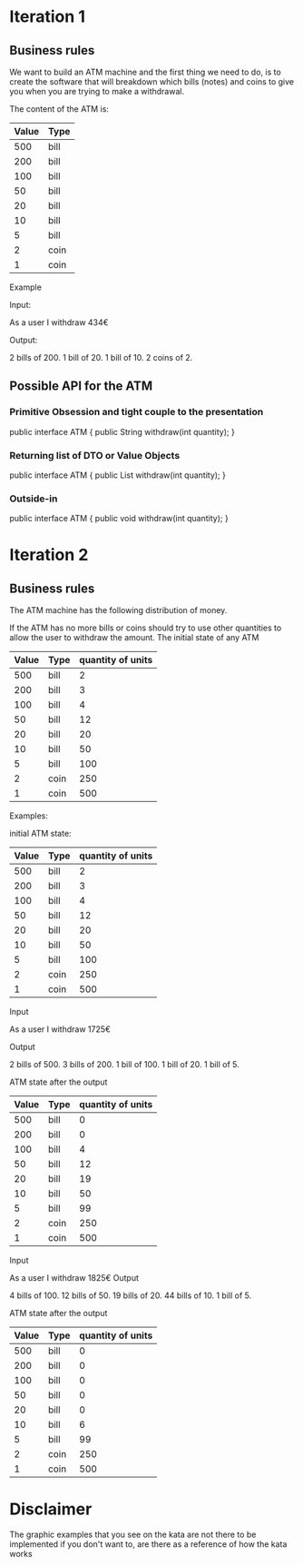 # Iteration 1

## Business rules
We want to build an ATM machine and the first thing we need to do, is to create the software that will breakdown which bills (notes) and coins to give you when you are trying to make a withdrawal.

The content of the ATM is:

| Value | Type |
|-------|------|
| 500   | bill |
| 200   | bill |
| 100   | bill |
| 50    | bill |
| 20    | bill |
| 10    | bill |
| 5     | bill |
| 2     | coin |
| 1     | coin |

Example

Input:

As a user
I withdraw 434€

Output:

2 bills of 200.
1 bill of 20.
1 bill of 10.
2 coins of 2.

## Possible API for the ATM

### Primitive Obsession and tight couple to the presentation

public interface ATM {
    public String withdraw(int quantity);
}

### Returning list of DTO or Value Objects
public interface ATM {
    public List<Money> withdraw(int quantity);
}

### Outside-in

public interface ATM {
    public void withdraw(int quantity);
}

# Iteration 2

## Business rules
The ATM machine has the following distribution of money.

If the ATM has no more bills or coins should try to use other quantities to allow the user to withdraw the amount.
The initial state of any ATM

| Value | Type | quantity of units |
|-------|------|-------------------|
| 500   | bill | 2                 |
| 200   | bill | 3                 |
| 100   | bill | 4                 |
| 50    | bill | 12                |
| 20    | bill | 20                |
| 10    | bill | 50                |
| 5     | bill | 100               |
| 2     | coin | 250               |
| 1     | coin | 500               |

Examples:
 
initial ATM state:

 
| Value | Type | quantity of units |
|-------|------|-------------------|
| 500   | bill | 2                 |
| 200   | bill | 3                 |
| 100   | bill | 4                 |
| 50    | bill | 12                |
| 20    | bill | 20                |
| 10    | bill | 50                |
| 5     | bill | 100               |
| 2     | coin | 250               |
| 1     | coin | 500               |

Input

As a user
I withdraw 1725€

Output

2 bills of 500.
3 bills of 200.
1 bill of 100.
1 bill of 20.
1 bill of 5.
 

ATM state after the output

| Value | Type | quantity of units |
|-------|------|-------------------|
| 500   | bill | 0                 |
| 200   | bill | 0                 |
| 100   | bill | 4                 |
| 50    | bill | 12                |
| 20    | bill | 19                |
| 10    | bill | 50                |
| 5     | bill | 99                |
| 2     | coin | 250               |
| 1     | coin | 500               |
 

Input

As a user
I withdraw 1825€
Output

4 bills of 100.
12 bills of 50.
19 bills of 20.
44 bills of 10.
1 bill of 5.
 

ATM state after the output

| Value | Type | quantity of units |
|-------|------|-------------------|
| 500   | bill | 0                 |
| 200   | bill | 0                 |
| 100   | bill | 0                 |
| 50    | bill | 0                 |
| 20    | bill | 0                 |
| 10    | bill | 6                 |
| 5     | bill | 99                |
| 2     | coin | 250               |
| 1     | coin | 500               |
 

# Disclaimer
The graphic examples that you see on the kata are not there to be implemented if you don't want to, are there as a reference of how the kata works
